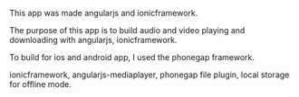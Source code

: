 This app was made angularjs and ionicframework.

The purpose of this app is to build audio and video playing and downloading with angularjs, ionicframework.

To build for ios and android app, I used the phonegap framework.

ionicframework, angularjs-mediaplayer, phonegap file plugin, local storage for offline mode.
